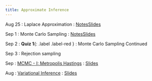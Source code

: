 ```yaml
---
title: Approximate Inference
---
```


Aug 25
: Laplace Approximation
  : [Notes](../slides/Laplace.pdf)[Slides](../slides/laplace-class.pdf)

Sep 1
: Monte Carlo Sampling
  : [Notes](../slides/monte-carlo-notes.pdf)[Slides](../slides/monte.pdf)

Sep 2
: **Quiz 1**{: .label .label-red }
: Monte Carlo Sampling Continued

Sep 3
: Rejection sampling

Sep 
: [MCMC - I: Metropolis Hastings](#)
  : [Slides](#)

Aug
: [Variational Inference](#)
  : [Slides](#)